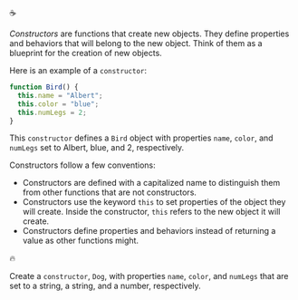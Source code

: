 :coffee:

_Constructors_ are functions that create new objects. They define properties and behaviors that will belong to the new object. Think of them as a blueprint for the creation of new objects.

Here is an example of a `constructor`:

```js
function Bird() {
  this.name = "Albert";
  this.color = "blue";
  this.numLegs = 2;
}
```

This `constructor` defines a `Bird` object with properties `name`, `color`, and `numLegs` set to Albert, blue, and 2, respectively.

Constructors follow a few conventions:

- Constructors are defined with a capitalized name to distinguish them from other functions that are not constructors.
- Constructors use the keyword `this` to set properties of the object they will create. Inside the constructor, `this` refers to the new object it will create.
- Constructors define properties and behaviors instead of returning a value as other functions might.

:fire:

Create a `constructor`, `Dog`, with properties `name`, `color`, and `numLegs` that are set to a string, a string, and a number, respectively.
